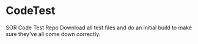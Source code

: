 # CodeTest
SOR Code Test Repo
Download all test files and do an initial build to make sure they've all come down correctly.
